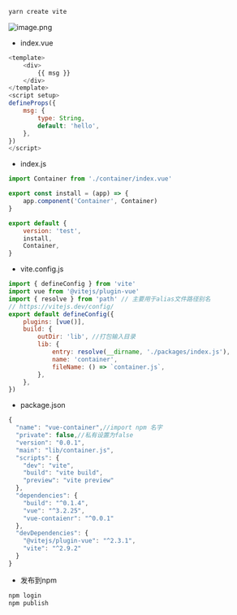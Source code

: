 ```javascript
yarn create vite 
```
![image.png](https://cdn.nlark.com/yuque/0/2022/png/160008/1650000658061-65e62aff-85c7-458d-8639-993ca1e24dfe.png#clientId=u83be803a-3be0-4&crop=0&crop=0&crop=1&crop=1&from=paste&height=122&id=u7bf8525a&margin=%5Bobject%20Object%5D&name=image.png&originHeight=122&originWidth=348&originalType=binary&ratio=1&rotation=0&showTitle=false&size=30365&status=done&style=none&taskId=u41fbe1a0-2332-4916-87cb-c42b068ad0d&title=&width=348)

- index.vue
```javascript
<template>
    <div>
        {{ msg }}
    </div>
</template>
<script setup>
defineProps({
    msg: {
        type: String,
        default: 'hello',
    },
})
</script>

```

- index.js
```javascript
import Container from './container/index.vue'

export const install = (app) => {
    app.component('Container', Container)
}

export default {
    version: 'test',
    install,
    Container,
}

```

- vite.config.js
```javascript
import { defineConfig } from 'vite'
import vue from '@vitejs/plugin-vue'
import { resolve } from 'path' // 主要用于alias文件路径别名
// https://vitejs.dev/config/
export default defineConfig({
    plugins: [vue()],
    build: {
        outDir: 'lib', //打包输入目录
        lib: {
            entry: resolve(__dirname, './packages/index.js'),
            name: 'container',
            fileName: () => `container.js`,
        },
    },
})

```

- package.json
```javascript
{
  "name": "vue-container",//import npm 名字
  "private": false,//私有设置为false
  "version": "0.0.1",
  "main": "lib/container.js",
  "scripts": {
    "dev": "vite",
    "build": "vite build",
    "preview": "vite preview"
  },
  "dependencies": {
    "build": "^0.1.4",
    "vue": "^3.2.25",
    "vue-contaienr": "^0.0.1"
  },
  "devDependencies": {
    "@vitejs/plugin-vue": "^2.3.1",
    "vite": "^2.9.2"
  }
}
```

- 发布到npm
```javascript
npm login
npm publish
```
